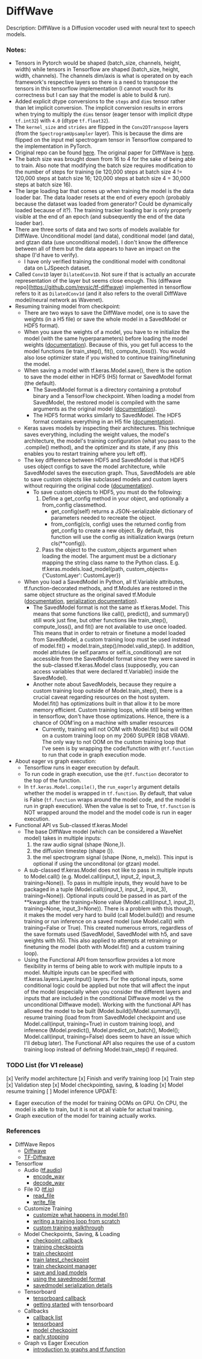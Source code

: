 # DiffWave

Description: DiffWave is a Diffusion vocoder used with neural text to speech models.


### Notes:

 * Tensors in Pytorch would be shaped (batch_size, channels, height, width) while tensors in Tensorflow are shaped (batch_size, height, width, channels). The channels dim/axis is what is operated on by each framework's respective layers so there is a need to transpose the tensors in this tensorflow implementation (I cannot vouch for its correctness but I can say that the model is able to build & run).
 * Added explicit dtype conversions to the `steps` and `dims` tensor rather than let implicit conversion. The implicit conversion results in errors when trying to multiply the `dims` tensor (eager tensor with implicit dtype `tf.int32`) with `4.0` (dtype `tf.float32`). 
 * The `kernel_size` and `strides` are flipped in the `Conv2DTranspose` layers (from the `SpectrogramUpsampler` layer). This is because the dims are flipped on the input mel spectrogram tensor in Tensorflow compared to the implementation in PyTorch.
 * Original repo can be found [here](https://github.com/lmnt-com/diffwave). The original paper for DiffWave is [here](https://arxiv.org/pdf/2009.09761.pdf).
 * The batch size was brought down from 16 to 4 for the sake of being able to train. Also note that modifying the batch size requires modification to the number of steps for training (ie 120,000 steps at batch size 4 != 120,000 steps at batch size 16; 120,000 steps at batch size 4 = 30,000 steps at batch size 16).
 * The large loading bar that comes up when training the model is the data loader bar. The data loader resets at the end of every epoch (probably because the dataset was loaded from generator? Could be dynamically loaded because of it?). The training tracker loading bar is only properly visible at the end of an epoch (and subsequently the end of the data loader bar).
 * There are three sorts of data and two sorts of models available for DiffWave. Unconditional model (and data), conditional model (and data), and gtzan data (use unconditional model). I don't know the difference between all of them but the data appears to have an impact on the shape (I'd have to verify). 
 	 * I have only verified training the conditional model with conditonal data on LJSpeech dataset.
 * Called `Conv1D` layer `DilatedConv1D`. Not sure if that is actually an accurate representation of the layer but seems close enough. This (diffwave repo](https://github.com/revsic/tf-diffwave) implemented in tensorflow refers to it as `DilatedConv1d` (and it also refers to the overall DiffWave model/neural network as Wavenet).
 * Resuming training model from checkpoint:
	 * There are two ways to save the DiffWave model, one is to save the weights (in a H5 file) or save the whole model in a SavedModel or HDF5 format).
	 * When you save the weights of a model, you have to re initialize the model (with the same hyperparameters) before loading the model weights ([documentation](https://www.tensorflow.org/tutorials/keras/save_and_load#manually_save_weights)). Because of this, you get full access to the model functions (ie train_step(), fit(), compute_loss()). You would also lose optimizer state if you wished to continue training/finetuning the model.
	 * When saving a model with tf.keras.Model.save(), there is the option to save the model either in HDF5 (H5) format or SavedModel format (the default).
		 * The SavedModel format is a directory containing a protobuf binary and a TensorFlow checkpoint. When loading a model from SavedModel, the restored model is compiled with the same arguments as the original model ([documentation](https://www.tensorflow.org/tutorials/keras/save_and_load#save_the_entire_model)).
		 * The HDF5 format works similarly to SavedModel. The HDF5 format contains everything in an H5 file ([documentation](https://www.tensorflow.org/tutorials/keras/save_and_load#hdf5_format)).
	 * Keras saves models by inspecting their architectures. This technique saves everything, including the weight values, the model's architecture, the model's training configuration (what you pass to the .compile() method), and the optimizer and its state, if any (this enables you to restart training where you left off).
	 * The key difference between HDF5 and SavedModel is that HDF5 uses object configs to save the model architecture, while SavedModel saves the execution graph. Thus, SavedModels are able to save custom objects like subclassed models and custom layers without requiring the original code ([documentation](https://www.tensorflow.org/tutorials/keras/save_and_load#saving_custom_objects)).
		 * To save custom objects to HDF5, you must do the following:
			 1. Define a get_config method in your object, and optionally a from_config classmethod.
				 * get_config(self) returns a JSON-serializable dictionary of parameters needed to recreate the object.
				 * from_config(cls, config) uses the returned config from get_config to create a new object. By default, this function will use the config as initialization kwargs (return cls(\*\*config)).
			 2. Pass the object to the custom_objects argument when loading the model. The argument must be a dictionary mapping the string class name to the Python class. E.g. tf.keras.models.load_model(path, custom_objects={'CustomLayer': CustomLayer})
	 * When you load a SavedModel in Python, all tf.Variable attributes, tf.function-decorated methods, and tf.Modules are restored in the same object structure as the original saved tf.Module ([documentation](https://www.tensorflow.org/guide/saved_model#loading_and_using_a_custom_model), [serialization documentation](https://github.com/tensorflow/community/blob/master/rfcs/20190509-keras-saved-model.md#serialization-details)).
		 * The SavedModel format is not the same as tf.keras.Model. This means that some functions like call(), predict(), and summary() still work just fine, but other functions like train_step(), compute_loss(), and fit() are not available to use once loaded. This means that in order to retrain or finetune a model loaded from SavedModel, a custom training loop must be used instead of model.fit() + model.train_step()/model.valid_step(). In addition, model attriutes (ie self.params or self.is_conditional) are not accessible from the SavedModel format since they were saved in the sub-classed tf.keras.Model class (supposedly, you can access variables that were declared tf.Variable() inside the SavedModel).
		 * Another note about SavedModels, because they require a custom training loop outside of Model.train_step(), there is a crucial caveat regarding resources on the host system. Model.fit() has optimizations built in that allow it to be more memory efficient. Custom training loops, while still being written in tensorflow, don't have those optimizations. Hence, there is a chance of OOM'ing on a machine with smaller resources
			 * Currently, training will not OOM with Model.fit() but will OOM on a custom training loop on my 2060 SUPER (8GB VRAM). The only way to not OOM on the custom training loop that I've seen is by wrapping the code/function with `@tf.function` to run that code in graph execution mode.
 * About eager vs graph execution:
	 * Tensorflow runs in eager execution by default.
	 * To run code in graph execution, use the `@tf.function` decorator to the top of the function.
	 * In `tf.keras.Model.compile()`, the `run_eagerly` argument details whether the model is wrapped in `tf.function`. By default, that value is False (`tf.function` wraps around the model code, and the model is run in graph execution). When the value is set to True, `tf.function` is NOT wrapped around the model and the model code is run in eager execution.
 * Functional API vs Sub-classed tf.keras.Model
	 * The base DiffWave model (which can be considered a WaveNet model) takes in multiple inputs:
		 1. the raw audio signal (shape (None,)).
		 2. the diffusion timestep (shape ()).
		 3. the mel spectrogram signal (shape (None, n_mels)). This input is optional if using the unconditonal (or gtzan) model.
	 * A sub-classed tf.keras.Model does not like to pass in multiple inputs to Model.call() (e.g. Model.call(input_1, input_2, input_3, training=None)). To pass in multiple inputs, they would have to be packaged in a tuple (Model.call((input_1, input_2, input_3), training=None)). Optional inputs could be passed in as part of the \*\*kwargs after the training=None value (Model.call((input_1, input_2), training=None, input_3=None)). There is a problem with this though, it makes the model very hard to build (call Model.build()) and resume training or run inference on a saved model (use Model.call() with training=False or True). This created numerous errors, regardless of the save formats used (SavedModel, SavedModel with h5, and save weights with h5). This also applied to attempts at retraining or finetuning the model (both with Model.fit() and a custom training loop).
	 * Using the Functional API from tensorflow provides a lot more flexibility in terms of being able to work with multiple inputs to a model. Multiple inputs can be specified with tf.keras.layers.Layer.Input() layers. For the optional inputs, some conditional logic could be applied but note that will affect the input of the model (especially when you consider the different layers and inputs that are included in the conditional Diffwave model vs the unconditional Diffwave model). Working with the functional API has allowed the model to be built (Model.build()/Model.summary()), resume training (load from from SavedModel checkpoint and use Model.call(input, training=True) in custom training loop), and inference (Model.predict(), Model.predict_on_batch(), Model(); Model.call(input, training=False) does seem to have an issue which I'll debug later). The Functional API also requires the use of a custom training loop instead of defining Model.train_step() if required.


### TODO List (for V1 release)

 [x] Verify model architecture
 [x] Finish and verify training loop
 	 [x] Train step
 	 [x] Validation step
 [x] Model checkpointing, saving, & loading
 [x] Model resume training
 [ ] Model inference
UPDATE:
 * Eager execution of the model for training OOMs on GPU. On CPU, the model is able to train, but it is not at all viable for actual training.
 * Graph execution of the model for training actually works.


### References

 * DiffWave Repos
	 * [Diffwave](https://github.com/lmnt-com/diffwave)
	 * [TF-Diffwave](https://github.com/revsic/tf-diffwave)
 * Tensorflow
	 * Audio ([tf.audio](https://www.tensorflow.org/api_docs/python/tf/audio))
		 * [encode_wav](https://www.tensorflow.org/api_docs/python/tf/audio/encode_wav)
		 * [decode_wav](https://www.tensorflow.org/api_docs/python/tf/audio/decode_wav)
	 * File IO ([tf.io](https://www.tensorflow.org/api_docs/python/tf/io))
		 * [read_file](https://www.tensorflow.org/api_docs/python/tf/io/read_file)
		 * [write_file](https://www.tensorflow.org/api_docs/python/tf/io/write_file)
	 * Customize Training
		 * [customize what happens in model.fit()](https://www.tensorflow.org/guide/keras/customizing_what_happens_in_fit)
		 * [writing a training loop from scratch](https://www.tensorflow.org/guide/keras/writing_a_training_loop_from_scratch)
		 * [custom training walkthrough](https://www.tensorflow.org/tutorials/customization/custom_training_walkthrough)
	 * Model Checkpoints, Saving, & Loading
		 * [checkpoint callback](https://www.tensorflow.org/api_docs/python/tf/keras/callbacks/ModelCheckpoint)
		 * [training checkpoints](https://www.tensorflow.org/guide/checkpoint)
		 * [train checkpoint](https://www.tensorflow.org/api_docs/python/tf/train/Checkpoint)
		 * [train latest_checkpoint](https://www.tensorflow.org/api_docs/python/tf/train/latest_checkpoint)
		 * [train checkpoint manager](https://www.tensorflow.org/api_docs/python/tf/train/CheckpointManager)
		 * [save and load models](https://www.tensorflow.org/tutorials/keras/save_and_load)
		 * [using the savedmodel format](https://www.tensorflow.org/guide/saved_model)
		 * [savedmodel serialization details](https://github.com/tensorflow/community/blob/master/rfcs/20190509-keras-saved-model.md#serialization-details)
	 * Tensorboard
		 * [tensorboard callback](https://www.tensorflow.org/api_docs/python/tf/keras/callbacks/TensorBoard)
		 * [getting started](https://www.tensorflow.org/tensorboard/get_started) with tensorboard
	 * Callbacks
		 * [callback list](https://www.tensorflow.org/api_docs/python/tf/keras/callbacks/CallbackList)
		 * [tensorboard](https://www.tensorflow.org/api_docs/python/tf/keras/callbacks/TensorBoard)
		 * [model checkpoint](https://www.tensorflow.org/api_docs/python/tf/keras/callbacks/ModelCheckpoint)
		 * [early stopping](https://www.tensorflow.org/api_docs/python/tf/keras/callbacks/EarlyStopping)
	 * Graph vs Eager Execution
		 * [introduction to graphs and tf.function](https://www.tensorflow.org/guide/intro_to_graphs)